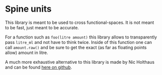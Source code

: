 # Spine units

This library is meant to be used to cross functional-spaces. It is not meant to be fast, just meant to be accurate.

For a function such as `foo(litre amount)` this library allows to transparently pass `litre_ml` and not have to think
twice.
Inside of this function one can call `amount.raw()` and be sure to get the exact (as far as floating points allow)
amount in litre.

A much more exhaustive alternative to this library is made by Nic Holthaus and can be
found [here on github](https://github.com/nholthaus/units).